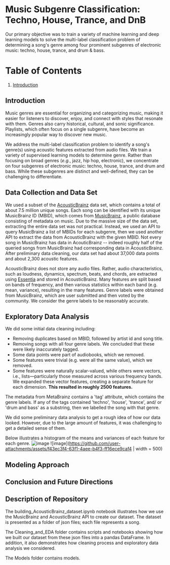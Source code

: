 # Music Subgenre Classification: Techno, House, Trance, and DnB
Our primary objective was to train a variety of machine learning and deep learning models to solve the multi-label classification problem of determining a song's genre among four prominent subgenres of electronic music: techno, house, trance, and drum & bass.

# Table of Contents
1. [Introduction](#Introduction)

## Introduction
Music genres are essential for organizing and categorizing music, making it easier for listeners to discover, enjoy, and connect with styles that resonate with them. Genres also carry historical, cultural, and sonic significance. Playlists, which often focus on a single subgenre, have become an increasingly popular way to discover new music.  

We address the multi-label classification problem to identify a song's genre(s) using acoustic features extracted from audio files. We train a variety of supervised learning models to determine genre. Rather than focusing on broad genres (_e.g._, jazz, hip hop, electronic), we concentrate on four subgenres of electronic music: techno, house, trance, and drum and bass. While these subgenres are distinct and well-defined, they can be challenging to differentiate.

## Data Collection and Data Set
We used a subset of the [AcousticBrainz](https://acousticbrainz.org/) data set, which contains a total of about 7.5 million unique songs.  Each song can be identified with its unique MusicBrainz ID (MBID), which comes from [MusicBrainz](https://musicbrainz.org/), a public database consisting of metadata on music.   Due to the massive size of the data set, extracting the entire data set was not practical.  Instead, we used an API to query MusicBrainz a list of MBIDs for each subgenre, then we used another API to extract the data from AcousticBrainz with the given MBID.  Not every song in MusicBrainz has data in AcouticBrainz -- indeed roughly half of the queried songs from MusicBrainz had corresponding data in AcousticBrainz.  After preliminary data cleaning, our data set had about 37,000 data points and about 2,300 acoustic features.

AcousticBrainz does not store any audio files.  Rather, audio characteristics, such as loudness, dynamics, spectrum, beats, and chords, are extracted using [Essentia](https://essentia.upf.edu/streaming_extractor_music.html#music-descriptors) and stored in AcousticBrainz.  Many features are split based on bands of frequency, and then various statistics within each band (e.g. mean, variance), resulting in the many features.  Genre labels were obtained from MusicBrainz, which are user submitted and then voted by the community.  We consider the genre labels to be reasonably accurate.

## Exploratory Data Analysis
We did some initial data cleaning including:
- Removing duplicates based on MBID, followed by artist id and song title.
- Removing songs with all four genre labels.  We concluded that these were likely inaccurately tagged.
- Some data points were part of audiobooks, which we removed.
- Some features were trivial (e.g. were all the same value), which we removed.
- Some features were naturally scalar-valued, while others were vectors, i.e., lists—particularly those measured across various frequency bands. We expanded these vector features, creating a separate feature for each dimension.  **This resulted in roughly 2500 features.**
  
The metadata from MetaBrainz contains a 'tag' attribute, which contains the genre labels.  If any of the tags contained 'techno', 'house', 'trance', and/ or 'drum and bass' as a substring, then we labelled the song with that genre.

We did some preliminary data analysis to get a rough idea of how our data looked.  However, due to the large amount of features, it was challenging to get a detailed sense of them.

Below illustrates a histogram of the means and variances of each feature for each genre.
![image](https://github.com/user-attachments/assets/59340f6f-a7ec-4c23-b8e6-83728fb8abb7)
![image](https://github.com/user-attachments/assets/f43ec3f4-63f1-4aee-b4f3-ff16ece9caf4 | width = 500)



## Modeling Approach

## Conclusion and Future Directions

## Description of Repository
The building_AcousticBrainz_dataset.ipynb notebook illustrates how we use the MusicBrainz and AcousticBrainz API to create our dataset.  The dataset is presented as a folder of json files; each file represents a song.

The Cleaning_and_EDA folder contains scripts and notebooks showing how we built our dataset from these json files into a pandas DataFrame.  In addition, it also demonstrates how cleaning process and exploratory data analysis we considered.

The Models folder contains models.
